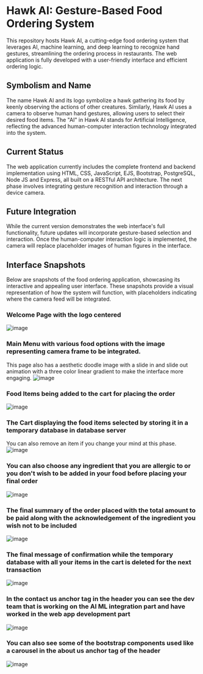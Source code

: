 # Hawk AI: Gesture-Based Food Ordering System
This repository hosts Hawk AI, a cutting-edge food ordering system that leverages AI, machine learning, and deep learning to recognize hand gestures, streamlining the ordering process in restaurants. The web application is fully developed with a user-friendly interface and efficient ordering logic.

## Symbolism and Name
The name Hawk AI and its logo symbolize a hawk gathering its food by keenly observing the actions of other creatures. Similarly, Hawk AI uses a camera to observe human hand gestures, allowing users to select their desired food items. The "AI" in Hawk AI stands for Artificial Intelligence, reflecting the advanced human-computer interaction technology integrated into the system.

## Current Status
The web application currently includes the complete frontend and backend implementation using HTML, CSS, JavaScript, EJS, Bootstrap, PostgreSQL, Node JS and Express, all built on a RESTful API architecture. The next phase involves integrating gesture recognition and interaction through a device camera.

## Future Integration
While the current version demonstrates the web interface's full functionality, future updates will incorporate gesture-based selection and interaction. Once the human-computer interaction logic is implemented, the camera will replace placeholder images of human figures in the interface.

## Interface Snapshots
Below are snapshots of the food ordering application, showcasing its interactive and appealing user interface. These snapshots provide a visual representation of how the system will function, with placeholders indicating where the camera feed will be integrated.

### Welcome Page with the logo centered 
![image](https://github.com/user-attachments/assets/18716f23-fc66-45d3-9bf1-cca29ba8cb78)

### Main Menu with various food options with the image representing camera frame to be integrated. 
This page also has a aesthetic doodle image with a slide in and slide out animation with a three color linear gradient to make the interface more engaging.
![image](https://github.com/user-attachments/assets/b890617e-b741-4f7c-8030-cb67aebe1a25)

### Food Items being added to the cart for placing the order
![image](https://github.com/user-attachments/assets/d6418ee5-f75f-4db5-875d-3b981392b118)

### The Cart displaying the food items selected by storing it in a temporary database in database server
You can also remove an item if you change your mind at this phase.
![image](https://github.com/user-attachments/assets/b82517db-936b-4aaa-8450-1280c9cfe721)


### You can also choose any ingredient that you are allergic to or you don't wish to be added in your food before placing your final order
![image](https://github.com/user-attachments/assets/0cb4ab8a-7915-42aa-97fe-527968f88b49)

### The final summary of the order placed with the total amount to be paid along with the acknowledgement of the ingredient you wish not to be included
![image](https://github.com/user-attachments/assets/b34f1032-b2e0-4a4c-a38c-b5a89c4a161d)

### The final message of confirmation while the temporary database with all your items in the cart is deleted for the next transaction
![image](https://github.com/user-attachments/assets/79c4773f-3841-4f49-a9db-b795ae83a744)

### In the contact us anchor tag in the header you can see the dev team that is working on the AI ML integration part and have worked in the web app development part
![image](https://github.com/user-attachments/assets/91e4948d-8613-446d-b97e-0f95f02d288a)

### You can also see some of the bootstrap components used like a carousel in the about us anchor tag of the header
![image](https://github.com/user-attachments/assets/5cf2ac7d-2a08-47b7-b732-c0e770246b51)



